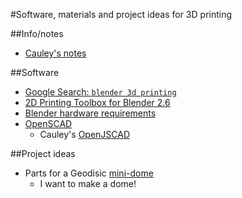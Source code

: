 #Software, materials and project ideas for 3D printing

##Info/notes
-  [Cauley's notes](http://chriscauley.github.io/3d-printing/#slide-0)

##Software
-  [Google Search: `blender 3d printing`](https://www.google.com/webhp?sourceid=chrome-instant&ion=1&espv=2&ie=UTF-8#q=blender%203d%20printing)
-  [2D Printing Toolbox for Blender 2.6](http://wiki.blender.org/index.php/Extensions:2.6/Py/Scripts/Modeling/PrintToolbox)
-  [Blender hardware requirements](http://www.blender.org/download/requirements/)
-  [OpenSCAD](https://www.google.com/search?q=openscad&oq=openscad&aqs=chrome..69i57j69i61l3.3349j0j7&sourceid=chrome&es_sm=91&ie=UTF-8)
    +  Cauley's [OpenJSCAD](http://modifi3d.lablackey.com)

##Project ideas
-  Parts for a Geodisic [mini-dome](http://www.thingiverse.com/thing:26860)
    +  I want to make a dome!
